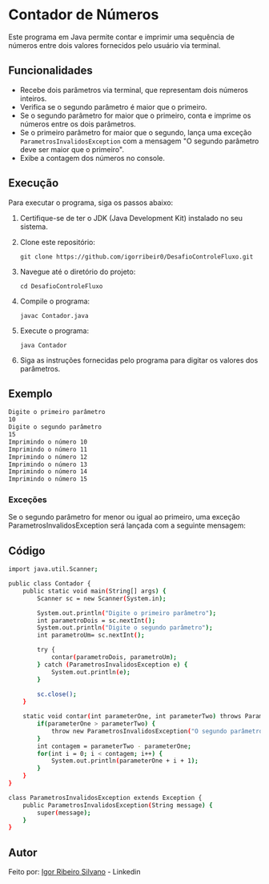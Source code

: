 # Contador de Números

Este programa em Java permite contar e imprimir uma sequência de números entre dois valores fornecidos pelo usuário via terminal.

## Funcionalidades

- Recebe dois parâmetros via terminal, que representam dois números inteiros.
- Verifica se o segundo parâmetro é maior que o primeiro.
- Se o segundo parâmetro for maior que o primeiro, conta e imprime os números entre os dois parâmetros.
- Se o primeiro parâmetro for maior que o segundo, lança uma exceção `ParametrosInvalidosException` com a mensagem "O segundo parâmetro deve ser maior que o primeiro".
- Exibe a contagem dos números no console.

## Execução

Para executar o programa, siga os passos abaixo:

1. Certifique-se de ter o JDK (Java Development Kit) instalado no seu sistema.

2. Clone este repositório:

    ```
    git clone https://github.com/igorribeir0/DesafioControleFluxo.git
    ```

3. Navegue até o diretório do projeto:

    ```
    cd DesafioControleFluxo
    ```

4. Compile o programa:

    ```
    javac Contador.java
    ```

5. Execute o programa:

    ```
    java Contador
    ```

6. Siga as instruções fornecidas pelo programa para digitar os valores dos parâmetros.

## Exemplo

```bash
Digite o primeiro parâmetro
10
Digite o segundo parâmetro
15
Imprimindo o número 10
Imprimindo o número 11
Imprimindo o número 12
Imprimindo o número 13
Imprimindo o número 14
Imprimindo o número 15
```
### Exceções
Se o segundo parâmetro for menor ou igual ao primeiro, uma exceção ParametrosInvalidosException será lançada com a seguinte mensagem:

## Código
```bash
import java.util.Scanner;

public class Contador {
    public static void main(String[] args) {
        Scanner sc = new Scanner(System.in);

        System.out.println("Digite o primeiro parâmetro");
        int parametroDois = sc.nextInt();
        System.out.println("Digite o segundo parâmetro");
        int parametroUm= sc.nextInt();

        try {
            contar(parametroDois, parametroUm);
        } catch (ParametrosInvalidosException e) {
            System.out.println(e);
        }
        
        sc.close();
    }

    static void contar(int parameterOne, int parameterTwo) throws ParametrosInvalidosException {
        if(parameterOne > parameterTwo) {
            throw new ParametrosInvalidosException("O segundo parâmetro deve ser maior que o primeiro");
        }
        int contagem = parameterTwo - parameterOne;
        for(int i = 0; i < contagem; i++) {
            System.out.println(parameterOne + i + 1);
        }
    }
}

class ParametrosInvalidosException extends Exception {
    public ParametrosInvalidosException(String message) {
        super(message);
    }
}
```
## Autor 
Feito por: [Igor Ribeiro Silvano](https://www.linkedin.com/in/igor-ribeiro-silvano-2a91011bb/) - Linkedin

